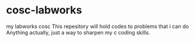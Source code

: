 # cosc-labworks
my labworks cosc
This repesitory will hold codes to problems that i can do 
Anything actually, just a way to sharpen my c coding skills.
